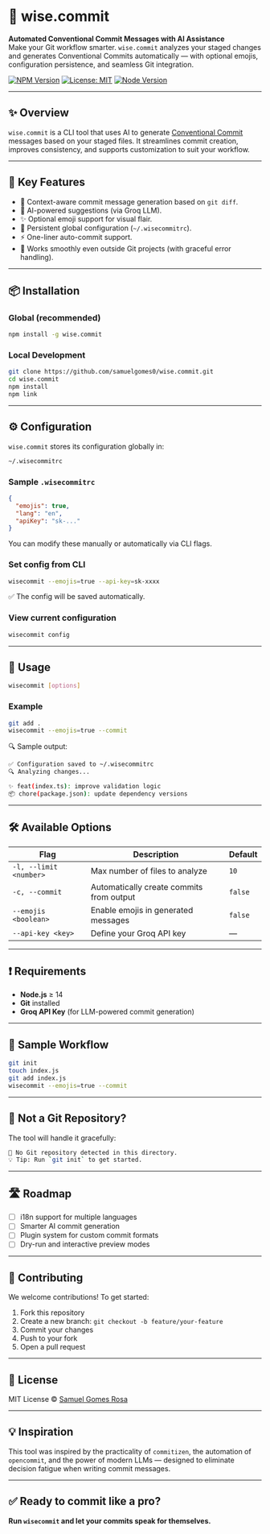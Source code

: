 # 🧠 wise.commit

**Automated Conventional Commit Messages with AI Assistance**  
Make your Git workflow smarter. `wise.commit` analyzes your staged changes and generates Conventional Commits automatically — with optional emojis, configuration persistence, and seamless Git integration.

[![NPM Version](https://img.shields.io/npm/v/wise.commit?color=blue)](https://www.npmjs.com/package/wise.commit)
[![License: MIT](https://img.shields.io/badge/license-MIT-green.svg)](./LICENSE)
[![Node Version](https://img.shields.io/node/v/wise.commit)](https://nodejs.org/)

---

## ✨ Overview

`wise.commit` is a CLI tool that uses AI to generate [Conventional Commit](https://www.conventionalcommits.org/) messages based on your staged files. It streamlines commit creation, improves consistency, and supports customization to suit your workflow.

---

## 🔧 Key Features

- 📁 Context-aware commit message generation based on `git diff`.
- 🤖 AI-powered suggestions (via Groq LLM).
- ✨ Optional emoji support for visual flair.
- 💾 Persistent global configuration (`~/.wisecommitrc`).
- ⚡ One-liner auto-commit support.
- 🧱 Works smoothly even outside Git projects (with graceful error handling).

---

## 📦 Installation

### Global (recommended)

```bash
npm install -g wise.commit
```

### Local Development

```bash
git clone https://github.com/samuelgomes0/wise.commit.git
cd wise.commit
npm install
npm link
```

---

## ⚙️ Configuration

`wise.commit` stores its configuration globally in:

```bash
~/.wisecommitrc
```

### Sample `.wisecommitrc`

```json
{
  "emojis": true,
  "lang": "en",
  "apiKey": "sk-..."
}
```

You can modify these manually or automatically via CLI flags.

### Set config from CLI

```bash
wisecommit --emojis=true --api-key=sk-xxxx
```

✅ The config will be saved automatically.

### View current configuration

```bash
wisecommit config
```

---

## 🚀 Usage

```bash
wisecommit [options]
```

### Example

```bash
git add .
wisecommit --emojis=true --commit
```

🔍 Sample output:

```bash
✅ Configuration saved to ~/.wisecommitrc
🔍 Analyzing changes...

✨ feat(index.ts): improve validation logic
📦 chore(package.json): update dependency versions
```

---

## 🛠 Available Options

| Flag                   | Description                              | Default |
| ---------------------- | ---------------------------------------- | ------- |
| `-l, --limit <number>` | Max number of files to analyze           | `10`    |
| `-c, --commit`         | Automatically create commits from output | `false` |
| `--emojis <boolean>`   | Enable emojis in generated messages      | `false` |
| `--api-key <key>`      | Define your Groq API key                 | —       |

---

## ❗ Requirements

- **Node.js** ≥ 14
- **Git** installed
- **Groq API Key** (for LLM-powered commit generation)

---

## 📂 Sample Workflow

```bash
git init
touch index.js
git add index.js
wisecommit --emojis=true --commit
```

---

## 🚫 Not a Git Repository?

The tool will handle it gracefully:

```bash
🚫 No Git repository detected in this directory.
💡 Tip: Run `git init` to get started.
```

---

## 🛣️ Roadmap

- [ ] i18n support for multiple languages
- [ ] Smarter AI commit generation
- [ ] Plugin system for custom commit formats
- [ ] Dry-run and interactive preview modes

---

## 🤝 Contributing

We welcome contributions! To get started:

1. Fork this repository
2. Create a new branch: `git checkout -b feature/your-feature`
3. Commit your changes
4. Push to your fork
5. Open a pull request

---

## 📄 License

MIT License © [Samuel Gomes Rosa](https://github.com/samuelgomes0)

---

## 💡 Inspiration

This tool was inspired by the practicality of `commitizen`, the automation of `opencommit`, and the power of modern LLMs — designed to eliminate decision fatigue when writing commit messages.

---

## ✅ Ready to commit like a pro?

**Run `wisecommit` and let your commits speak for themselves.**
